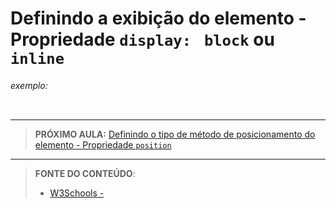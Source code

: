 # Definindo a exibição do elemento - Propriedade `display:` ` block` ou `inline`





###### exemplo:

``` css
```





***

> **PRÓXIMO AULA:** [Definindo o tipo de método de posicionamento do elemento - Propriedade `position`](../14.2-position)

***


> **FONTE DO CONTEÚDO**:
>
> - [W3Schools - ]()

